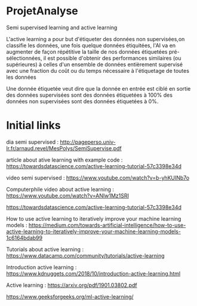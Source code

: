 # ProjetAnalyse
Semi supervised learning and active learning




L'active learning a pour but d'étiqueter des données non supervisées,on classifie les données, une fois quelque données étiquitées, l'AI va en augmenter de façon répétitive la taille de nos données étiquetées pré-sélectionnées, il est possible d'obtenir des performances similaires (ou supérieures) à celles d'un ensemble de données entièrement supervisé avec une fraction du coût ou du temps nécessaire à l'étiquetage de toutes les données

Une donnée étiquetée veut dire que la donnée en entrée est ciblé en sortie des données supervisées sont des données étiquetées à 100% des données non supervisées sont des données étiquetées à 0%.

# Initial links 

dia semi supervised : 
http://pageperso.univ-lr.fr/arnaud.revel/MesPolys/SemiSupervise.pdf

article about ative learning with example code : 
https://towardsdatascience.com/active-learning-tutorial-57c3398e34d

video semi supervised :
https://www.youtube.com/watch?v=b-yhKUINb7o

Computerphile video about active learning :
https://www.youtube.com/watch?v=ANIw1Mz1SRI

https://towardsdatascience.com/active-learning-tutorial-57c3398e34d






How to use active learning to iteratively improve your machine learning models :
https://medium.com/towards-artificial-intelligence/how-to-use-active-learning-to-iteratively-improve-your-machine-learning-models-1c6164bdab99

Tutorials about active learning :
https://www.datacamp.com/community/tutorials/active-learning

Introduction active learning :
https://www.kdnuggets.com/2018/10/introduction-active-learning.html

Active learning :
https://arxiv.org/pdf/1901.03802.pdf

https://www.geeksforgeeks.org/ml-active-learning/
